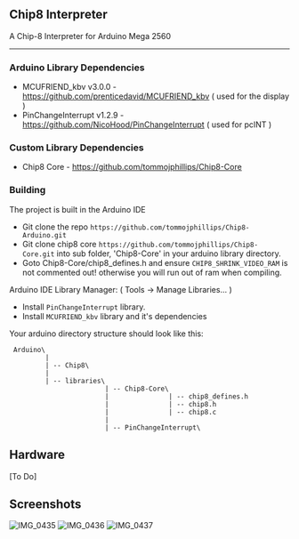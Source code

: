## Chip8 Interpreter

A Chip-8 Interpreter for Arduino Mega 2560

---

### Arduino Library Dependencies
  - MCUFRIEND_kbv v3.0.0 - https://github.com/prenticedavid/MCUFRIEND_kbv ( used for the display )
  - PinChangeInterrupt v1.2.9 - https://github.com/NicoHood/PinChangeInterrupt ( used for pcINT ) 

### Custom Library Dependencies
  - Chip8 Core - https://github.com/tommojphillips/Chip8-Core

### Building
 The project is built in the Arduino IDE

 - Git clone the repo `https://github.com/tommojphillips/Chip8-Arduino.git`
 - Git clone chip8 core `https://github.com/tommojphillips/Chip8-Core.git` into  sub folder, 'Chip8-Core' in your arduino library directory.
  - Goto Chip8-Core/chip8_defines.h and ensure `CHIP8_SHRINK_VIDEO_RAM` is not commented out! otherwise you will run out of ram when compiling.

 Arduino IDE Library Manager: ( Tools -> Manage Libraries... )
 - Install `PinChangeInterrupt` library.
 - Install `MCUFRIEND_kbv` library and it's dependencies

Your arduino directory structure should look like this:

```
 Arduino\
         |
         | -- Chip8\
         |
         | -- libraries\
                        | -- Chip8-Core\
                        |               | -- chip8_defines.h
                        |               | -- chip8.h
                        |               | -- chip8.c
                        |                
                        | -- PinChangeInterrupt\

```

## Hardware
 [To Do]

## Screenshots
![IMG_0435](https://github.com/user-attachments/assets/29143707-4e09-4c73-a924-41ef2aa24f95)
![IMG_0436](https://github.com/user-attachments/assets/a47b8223-9503-4932-98e4-ec71e8dddab0)
![IMG_0437](https://github.com/user-attachments/assets/31bc5c5e-9751-4ec2-af9e-bc3c4da11dc5)
